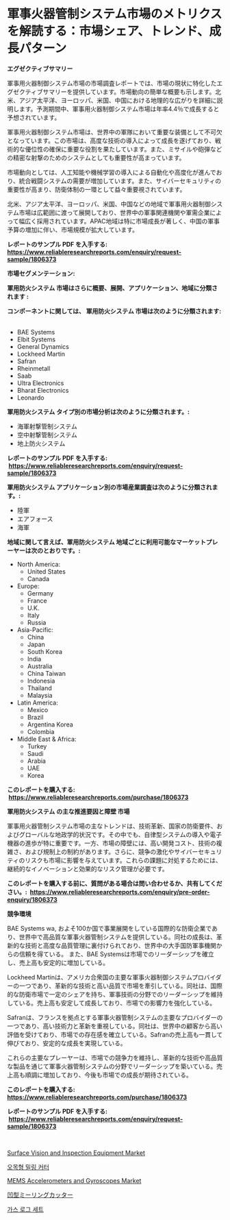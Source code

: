 <p><h1>軍事火器管制システム市場のメトリクスを解読する：市場シェア、トレンド、成長パターン</h1></p><p><strong>エグゼクティブサマリー</strong></p>
<p><p>軍事用火器制御システム市場の市場調査レポートでは、市場の現状に特化したエグゼクティブサマリーを提供しています。市場動向の簡単な概要も示します。北米、アジア太平洋、ヨーロッパ、米国、中国における地理的な広がりを詳細に説明します。予測期間中、軍事用火器制御システム市場は年率4.4％で成長すると予想されています。</p><p>軍事用火器制御システム市場は、世界中の軍隊において重要な装備として不可欠となっています。この市場は、高度な技術の導入によって成長を遂げており、戦術的な優位性の確保に重要な役割を果たしています。また、ミサイルや砲弾などの精密な射撃のためのシステムとしても重要性が高まっています。</p><p>市場動向としては、人工知能や機械学習の導入による自動化や高度化が進んでおり、統合戦闘システムの需要が増加しています。また、サイバーセキュリティの重要性が高まり、防衛体制の一環として益々重要視されています。</p><p>北米、アジア太平洋、ヨーロッパ、米国、中国などの地域で軍事用火器制御システム市場は広範囲に渡って展開しており、世界中の軍事関連機関や軍需企業によって幅広く採用されています。APAC地域は特に市場成長が著しく、中国の軍事予算の増加に伴い、市場規模が拡大しています。</p></p>
<p><strong>レポートのサンプル PDF を入手する: <a href="https://www.reliableresearchreports.com/enquiry/request-sample/1806373">https://www.reliableresearchreports.com/enquiry/request-sample/1806373</a></strong></p>
<p><strong>市場セグメンテーション:</strong></p>
<p><strong> 軍用防火システム 市場はさらに概要、展開、アプリケーション、地域に分類されます :</strong></p>
<p><strong>コンポーネントに関しては、 軍用防火システム 市場は次のように分類されます: &nbsp;</strong></p>
<p><ul><li>BAE Systems</li><li>Elbit Systems</li><li>General Dynamics</li><li>Lockheed Martin</li><li>Safran</li><li>Rheinmetall</li><li>Saab</li><li>Ultra Electronics</li><li>Bharat Electronics</li><li>Leonardo</li></ul></p>
<p><strong> 軍用防火システム タイプ別の市場分析は次のように分類されます。:</strong></p>
<p><ul><li>海軍射撃管制システム</li><li>空中射撃管制システム</li><li>地上防火システム</li></ul></p>
<p><strong>レポートのサンプル PDF を入手する: &nbsp;<a href="https://www.reliableresearchreports.com/enquiry/request-sample/1806373">https://www.reliableresearchreports.com/enquiry/request-sample/1806373</a></strong></p>
<p><strong> 軍用防火システム アプリケーション別の市場産業調査は次のように分類されます。:</strong></p>
<p><ul><li>陸軍</li><li>エアフォース</li><li>海軍</li></ul></p>
<p><strong>地域に関して言えば、軍用防火システム 地域ごとに利用可能なマーケットプレーヤーは次のとおりです。:</strong></p>
<p><ul>
    <li>
        North America:
        <ul>
            <li>United States</li>
            <li>Canada</li>
        </ul>
    </li>
    <li>
        Europe:
        <ul>
            <li>Germany</li>
            <li>France</li>
            <li>U.K.</li>
            <li>Italy</li>
            <li>Russia</li>
        </ul>
    </li>
    <li>
        Asia-Pacific:
        <ul>
            <li>China</li>
            <li>Japan</li>
            <li>South Korea</li>
            <li>India</li>
            <li>Australia</li>
            <li>China Taiwan</li>
            <li>Indonesia</li>
            <li>Thailand</li>
            <li>Malaysia</li>
        </ul>
    </li>
    <li>
        Latin America:
        <ul>
            <li>Mexico</li>
            <li>Brazil</li>
            <li>Argentina Korea</li>
            <li>Colombia</li>
        </ul>
    </li>
    <li>
        Middle East & Africa:
        <ul>
            <li>Turkey</li>
            <li>Saudi</li>
            <li>Arabia</li>
            <li>UAE</li>
            <li>Korea</li>
        </ul>
    </li>
    </ul></p>
<p><strong>このレポートを購入する: &nbsp;<a href="https://www.reliableresearchreports.com/purchase/1806373">https://www.reliableresearchreports.com/purchase/1806373</a></strong></p>
<p><strong>軍用防火システム の主な推進要因と障壁 市場</strong></p>
<p><p>軍事用火器管制システム市場の主なトレンドは、技術革新、国家の防衛要件、およびグローバルな地政学的状況です。その中でも、自律型システムの導入や電子機器の進歩が特に重要です。一方、市場の障壁には、高い開発コスト、技術の複雑さ、および規制上の制約があります。さらに、競争の激化やサイバーセキュリティのリスクも市場に影響を与えています。これらの課題に対処するためには、継続的なイノベーションと効果的なリスク管理が必要です。</p></p>
<p><strong>このレポートを購入する前に、質問がある場合は問い合わせるか、共有してください。:&nbsp; <a href="https://www.reliableresearchreports.com/enquiry/pre-order-enquiry/1806373">https://www.reliableresearchreports.com/enquiry/pre-order-enquiry/1806373</a></strong></p>
<p><strong>競争環境</strong></p>
<p><p>BAE Systems wa, およそ100か国で事業展開をしている国際的な防衛企業であり、世界中で高品質な軍事火器管制システムを提供している。同社の成長は、革新的な技術と高度な品質管理に裏付けられており、世界中の大手国防軍事機関からの信頼を得ている。 また、BAE Systemsは市場でのリーダーシップを確立し、売上高も安定的に増加している。</p><p>Lockheed Martinは、アメリカ合衆国の主要な軍事火器制御システムプロバイダーの一つであり、革新的な技術と高い品質で市場を牽引している。同社は、国際的な防衛市場で一定のシェアを持ち、軍事技術の分野でのリーダーシップを維持している。売上高も安定して成長しており、市場での影響力を強化している。</p><p>Safranは、フランスを拠点とする軍事火器管制システムの主要なプロバイダーの一つであり、高い技術力と革新を重視している。同社は、世界中の顧客から高い評価を受けており、市場での存在感を確立している。Safranの売上高も一貫して伸びており、安定的な成長を実現している。</p><p>これらの主要なプレーヤーは、市場での競争力を維持し、革新的な技術や高品質な製品を通じて軍事火器管制システムの分野でリーダーシップを築いている。売上高も順調に増加しており、今後も市場での成長が期待されている。</p></p>
<p><strong>このレポートを購入する: &nbsp; <a href="https://www.reliableresearchreports.com/purchase/1806373">https://www.reliableresearchreports.com/purchase/1806373</a></strong></p>
<p><strong>レポートのサンプル PDF を入手する: &nbsp;<a href="https://www.reliableresearchreports.com/enquiry/request-sample/1806373">https://www.reliableresearchreports.com/enquiry/request-sample/1806373</a></strong><strong></strong></p>
<p>&nbsp;</p>
<p><p><a href="https://github.com/markusgodoy/Market-Research-Report-List-2/blob/main/surface-vision-and-inspection-equipment-market.md">Surface Vision and Inspection Equipment Market</a></p><p><a href="https://medium.com/@shareneboothestellesvwq36l/%EC%BA%94%EC%B8%A0-%ED%98%95%EC%83%81-%EB%B0%80%EB%A7%81-%EA%B0%80%EC%9C%84-%EC%8B%9C%EC%9E%A5-%EA%B2%BD%EC%9F%81-%EB%B6%84%EC%84%9D-%EC%8B%9C%EC%9E%A5-%EB%8F%99%ED%96%A5-%EB%B0%8F-2031%EB%85%84%EA%B9%8C%EC%A7%80%EC%9D%98-%EC%98%88%EC%B8%A1-15ae3c977309">오목형 밀링 커터</a></p><p><a href="https://github.com/arionmp/Market-Research-Report-List-2/blob/main/mems-accelerometers-and-gyroscopes-market.md">MEMS Accelerometers and Gyroscopes Market</a></p><p><a href="https://medium.com/@deborahclarke2008/%E5%87%B9%E9%9D%A2%E3%83%95%E3%83%A9%E3%82%A4%E3%82%B9%E3%82%AB%E3%83%83%E3%82%BF%E3%83%BC%E5%B8%82%E5%A0%B4%E3%81%AE%E8%A6%8F%E6%A8%A1%E3%81%AF-%E3%82%B0%E3%83%AD%E3%83%BC%E3%83%90%E3%83%AB%E7%94%A3%E6%A5%AD%E3%81%AB%E3%81%8A%E3%81%91%E3%82%8B%E6%9C%80%E9%81%A9%E3%81%AA%E3%83%9E%E3%83%BC%E3%82%B1%E3%83%86%E3%82%A3%E3%83%B3%E3%82%B0%E3%83%81%E3%83%A3%E3%83%8D%E3%83%AB%E3%82%92%E7%A4%BA%E3%81%97%E3%81%A6%E3%81%84%E3%81%BE%E3%81%99-74c8e2cac47d">凹型ミーリングカッター</a></p><p><a href="https://medium.com/@pwbbmsbwwv85/%EA%B0%80%EC%8A%A4-%EB%A1%9C%EA%B7%B8-%EC%84%B8%ED%8A%B8-%EC%8B%9C%EC%9E%A5-%EC%9C%A0%ED%98%95-%EC%9D%91%EC%9A%A9-%EB%B0%8F-%EC%A7%80%EB%A6%AC%EC%97%90-%EB%94%B0%EB%A5%B8-%EC%A2%85%ED%95%A9-%ED%8F%89%EA%B0%80-393146820cf5">가스 로그 세트</a></p></p>